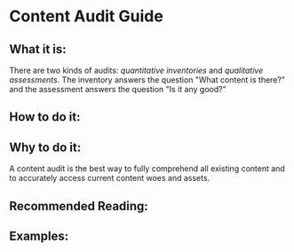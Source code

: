 # Content Audit Guide

## What it is:

There are two kinds of audits: *quantitative inventories* and *qualitative assessments*. The inventory answers the question "What content is there?" and the assessment answers the question "Is it any good?"

## How to do it:

## Why to do it:

A content audit is the best way to fully comprehend all existing content and to accurately access current content woes and assets.

## Recommended Reading:

## Examples:
